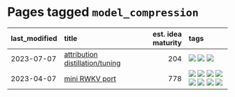 # Pages tagged `model_compression`

|last_modified|title|est. idea maturity|tags
|:---|:---|---:|:---|
|2023-07-07|[attribution distillation/tuning](../attribution_tuning.md)|204|[![](https://img.shields.io/badge/tag-experimental-6013c8)](../tags/experimental.md) [![](https://img.shields.io/badge/tag-model_compression-b5ec2c)](../tags/model_compression.md) [![](https://img.shields.io/badge/tag-publication-b7fb0)](../tags/publication.md)|
|2023-04-07|[mini RWKV port](../rust_rwkv.md)|778|[![](https://img.shields.io/badge/tag-RNN-cc5ed7)](../tags/RNN.md) [![](https://img.shields.io/badge/tag-completed-a68128)](../tags/completed.md) [![](https://img.shields.io/badge/tag-experimental-6013c8)](../tags/experimental.md) [![](https://img.shields.io/badge/tag-ggml-dd597e)](../tags/ggml.md) [![](https://img.shields.io/badge/tag-mobilenet-e8ae48)](../tags/mobilenet.md) [![](https://img.shields.io/badge/tag-model_compression-b5ec2c)](../tags/model_compression.md) [![](https://img.shields.io/badge/tag-tooling-4db4d2)](../tags/tooling.md) [![](https://img.shields.io/badge/tag-wip-12eec5)](../tags/wip.md)|